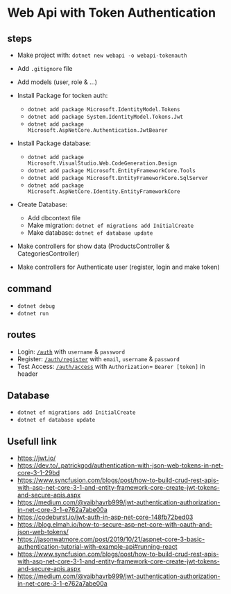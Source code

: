 # Web Api with Token Authentication

## steps

- Make project with: `dotnet new webapi -o webapi-tokenauth`

- Add `.gitignore` file

- Add models (user, role & ...)

- Install Package for tocken auth:
	- `dotnet add package Microsoft.IdentityModel.Tokens`
	- `dotnet add package System.IdentityModel.Tokens.Jwt`
	- `dotnet add package Microsoft.AspNetCore.Authentication.JwtBearer`

- Install Package database: 
	- `dotnet add package Microsoft.VisualStudio.Web.CodeGeneration.Design`
	- `dotnet add package Microsoft.EntityFrameworkCore.Tools`
	- `dotnet add package Microsoft.EntityFrameworkCore.SqlServer`
	- `dotnet add package Microsoft.AspNetCore.Identity.EntityFrameworkCore`

- Create Database:
	- Add dbcontext file
	- Make migration: `dotnet ef migrations add InitialCreate`
	- Make database: `dotnet ef database update`

- Make controllers for show data (ProductsController & CategoriesController)
- Make controllers for Authenticate user (register, login and make token)

## command

- `dotnet debug`
- `dotnet run`

## routes

- Login: [`/auth`](localhost:5000/auth) with `username` & `password`
- Register: [`/auth/register`](localhost:5000/auth/register) with `email`, `username` & `password`
- Test Access: [`/auth/access`](localhost:5000/auth/access) with `Authorization`= `Bearer [token]` in header

## Database

- `dotnet ef migrations add InitialCreate`
- `dotnet ef database update`

## Usefull link

- https://jwt.io/
- https://dev.to/_patrickgod/authentication-with-json-web-tokens-in-net-core-3-1-29bd
- https://www.syncfusion.com/blogs/post/how-to-build-crud-rest-apis-with-asp-net-core-3-1-and-entity-framework-core-create-jwt-tokens-and-secure-apis.aspx
- https://medium.com/@vaibhavrb999/jwt-authentication-authorization-in-net-core-3-1-e762a7abe00a
- https://codeburst.io/jwt-auth-in-asp-net-core-148fb72bed03
- https://blog.elmah.io/how-to-secure-asp-net-core-with-oauth-and-json-web-tokens/
- https://jasonwatmore.com/post/2019/10/21/aspnet-core-3-basic-authentication-tutorial-with-example-api#running-react
- https://www.syncfusion.com/blogs/post/how-to-build-crud-rest-apis-with-asp-net-core-3-1-and-entity-framework-core-create-jwt-tokens-and-secure-apis.aspx
- https://medium.com/@vaibhavrb999/jwt-authentication-authorization-in-net-core-3-1-e762a7abe00a
